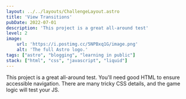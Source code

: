 ```yaml
---
layout: ../../layouts/ChallengeLayout.astro
title: 'View Transitions'
pubDate: 2022-07-01
description: 'This project is a great all-around test'
level: 2
image:
    url: 'https://i.postimg.cc/5NPBxq1G/image.png'
    alt: 'The full Astro logo.'
tags: ["astro", "blogging", "learning in public"]
stack: ["html", "css", "javascript", "liquid"]
---
```

This project is a great all-around test. You'll need good HTML to ensure accessible navigation. There are many tricky CSS details, and the game logic will test your JS.